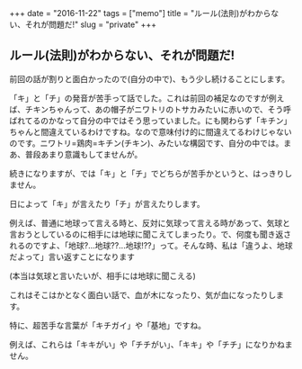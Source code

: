 +++
date = "2016-11-22"
tags =  ["memo"]
title = "ルール(法則)がわからない、それが問題だ!"
slug = "private"
+++

## ルール(法則)がわからない、それが問題だ!		

前回の話が割りと面白かったので(自分の中で)、もう少し続けることにします。

「キ」と「チ」の発音が苦手って話でした。これは前回の補足なのですが例えば、チキンちゃんって、あの帽子がニワトリのトサカみたいに赤いので、そう呼ばれてるのかなって自分の中ではそう思っていました。にも関わらず「キチン」ちゃんと間違えているわけですね。なので意味付け的に間違えてるわけじゃないのです。ニワトリ=鶏肉=キチン(チキン)、みたいな構図です、自分の中では。まあ、普段あまり意識もしてませんが。

続きになりますが、では「キ」と「チ」でどちらが苦手かというと、はっきりしません。

日によって「キ」が言えたり「チ」が言えたりします。

例えば、普通に地球って言える時と、反対に気球って言える時があって、気球と言おうとしているのに相手には地球に聞こえてしまったり。で、何度も聞き返されるのですよ、「地球?...地球??...地球!??」って。そんな時、私は「違うよ、地球だよって」言い返すことになります

(本当は気球と言いたいが、相手には地球に聞こえる)

これはそこはかとなく面白い話で、血が木になったり、気が血になったりします。

特に、超苦手な言葉が「キチガイ」や「基地」ですね。

例えば、これらは「キキがい」や「チチがい」、「キキ」や「チチ」になりかねません。
		
